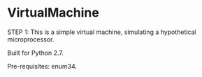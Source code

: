VirtualMachine
==============
STEP 1: This is a simple virtual machine, simulating a hypothetical microprocessor.

Built for Python 2.7.

Pre-requisites: enum34.
